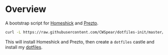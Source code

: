 Overview
========

A bootstrap script for [Homeshick](https://github.com/andsens/homeshick) and [Prezto](https://github.com/sorin-ionescu/prezto]).

```bash
curl -L https://raw.githubusercontent.com/CWSpear/dotfiles-init/master/bootstrap.sh | bash
```

This will install Homeshick and Prezto, then create a `dotfiles` castle and install my [dotfiles](https://github.com/CWSpear/dotfiles).

